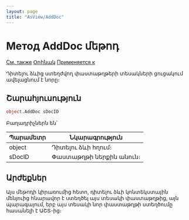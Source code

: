 ```yaml
---
layout: page
title: "AsView/AddDoc"
---
```



# Метод AddDoc մեթոդ

[См. также](../Asview.md) [Օրինակ](../../Examples/E_AsView.html) [Применяется к](../Asview.md)

Դիտելու ձևից ստեղժվող փաստաթղթերի տեսակների ցուցակում ավելացնում է նորը։

## Շարահյուսություն

``` vb
object.AddDoc sDocID
```
Բաղադրիչներն են՝


| Պարամետր | Նկարագրություն |
|--|--|
| object |Դիտելու ձևի հղում։ |
| sDocID| Փաստաթղթի ներքին անուն։ |


## Արժեքներ

Այս մեթոդի կիրառումից հետո, դիտելու ձևի կոնտեկստային մենյուից հնարավոր է ստեղծել այս տեսակի փաստաթղթից, այն պարագայում, երբ այս տեսակի նոր փաստաթղթի ստեղծումը հասանելի է ԱՇՏ-ից։ 